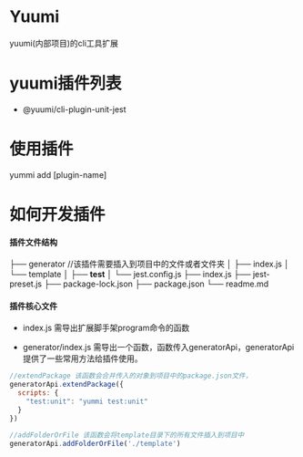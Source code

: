 # Yuumi
yuumi(内部项目)的cli工具扩展

# yuumi插件列表
- @yuumi/cli-plugin-unit-jest

# 使用插件
yummi add [plugin-name]


# 如何开发插件
#### 插件文件结构
├── generator //该插件需要插入到项目中的文件或者文件夹
│   ├── index.js 
│   └── template
│       ├── __test__
│       └── jest.config.js
├── index.js
├── jest-preset.js
├── package-lock.json
├── package.json
└── readme.md

#### 插件核心文件
- index.js
需导出扩展脚手架program命令的函数

- generator/index.js
需导出一个函数，函数传入generatorApi，generatorApi提供了一些常用方法给插件使用。
```js
//extendPackage 该函数会合并传入的对象到项目中的package.json文件，
generatorApi.extendPackage({
  scripts: {
    "test:unit": "yummi test:unit"
  }
})

//addFolderOrFile 该函数会将template目录下的所有文件插入到项目中
generatorApi.addFolderOrFile('./template') 
```


